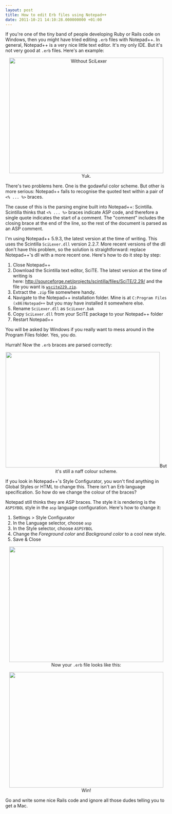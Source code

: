 ```yaml
---
layout: post
title: How to edit Erb files using Notepad++
date: 2011-10-21 14:10:28.000000000 +01:00
---
```

If you're one of the tiny band of people developing Ruby or Rails code on Windows, then you might have tried editing <code>.erb</code> files with Notepad++. In general, Notepad++ is a very nice little text editor. It's my only IDE. But it's not very good at <code>.erb</code> files. Here's an example:
<p style="text-align: center;"><a href="http://res.cloudinary.com/dominicsayers/image/upload/v1399584836/without-scilexer_baivrq.png"><img class="aligncenter size-full wp-image-687" title="Without SciLexer" src="http://res.cloudinary.com/dominicsayers/image/upload/v1399584836/without-scilexer_baivrq.png" alt="Without SciLexer" width="480" height="360" /></a>Yuk.</p>
There's two problems here. One is the godawful color scheme. But other is more serious: Notepad++ fails to recognise the quoted text within a pair of <code>&lt;% ... %&gt;</code> braces.

The cause of this is the parsing engine built into Notepad++: Scintilla. Scintilla thinks that <code>&lt;% ... %&gt;</code> braces indicate ASP code, and therefore a single quote indicates the start of a comment. The "comment" includes the closing brace at the end of the line, so the rest of the document is parsed as an ASP comment.

I'm using Notepad++ 5.9.3, the latest version at the time of writing. This uses the Scintilla <code>SciLexer.dll</code> version 2.2.7. More recent versions of the dll don't have this problem, so the solution is straightforward: replace Notepad++'s dll with a more recent one. Here's how to do it step by step:
<ol>
	<li>Close Notepad++</li>
	<li>Download the Scintilla text editor, SciTE. The latest version at the time of writing is here: <a href="http://sourceforge.net/projects/scintilla/files/SciTE/2.29/">http://sourceforge.net/projects/scintilla/files/SciTE/2.29/</a> and the file you want is <code><a title="wscite229.zip" href="http://sourceforge.net/projects/scintilla/files/SciTE/2.29/wscite229.zip/download" target="_blank">wscite229.zip</a></code>.</li>
	<li>Extract the <code>.zip</code> file somewhere handy.</li>
	<li>Navigate to the Notepad++ installation folder. Mine is at <code>C:Program Files (x86)Notepad++</code> but you may have installed it somewhere else.</li>
	<li>Rename <code>SciLexer.dll</code> as <code>SciLexer.bak</code></li>
	<li>Copy <code>SciLexer.dll</code> from your SciTE package to your Notepad++ folder</li>
	<li>Restart Notepad++</li>
</ol>
You will be asked by Windows if you really want to mess around in the Program Files folder. Yes, you do.

Hurrah! Now the <code>.erb</code> braces are parsed correctly:
<p style="text-align: center;"><a href="http://res.cloudinary.com/dominicsayers/image/upload/v1399584835/with_scilexer_wzhj8p.png"><img class="aligncenter  wp-image-688" title="With updated SciLexer.dll" src="http://res.cloudinary.com/dominicsayers/image/upload/v1399584835/with_scilexer_wzhj8p.png" alt="" width="480" height="360" /></a>But it's still a naff colour scheme.</p>
If you look in Notepad++'s Style Configurator, you won't find anything in Global Styles or HTML to change this. There isn't an Erb language specification. So how do we change the colour of the braces?

Notepad still thinks they are ASP braces. The style it is rendering is the <code>ASPSYBOL</code> style in the <code>asp</code> language configuration. Here's how to change it:
<ol>
	<li>Settings &gt; Style Configurator</li>
	<li>In the Language selector, choose <code>asp</code></li>
	<li>In the Style selector, choose <code>ASPSYBOL</code></li>
	<li>Change the <em>Foreground color</em> and <em>Background color</em> to a cool new style.</li>
	<li>Save &amp; Close</li>
</ol>
<p style="text-align: center;"><a href="http://res.cloudinary.com/dominicsayers/image/upload/v1399584834/style_configurator_h8lxlt.png"><img class="aligncenter size-full wp-image-689" title="Style Configurator" src="http://res.cloudinary.com/dominicsayers/image/upload/v1399584834/style_configurator_h8lxlt.png" alt="" width="480" height="360" /></a>Now your <code>.erb</code> file looks like this:</p>
<p style="text-align: center;"><a href="http://blog-dominicsayers.rhcloud.com/wp-content/uploads/2011/10/final.png"><img class="aligncenter  wp-image-690" title="Final" src="http://blog-dominicsayers.rhcloud.com/wp-content/uploads/2011/10/final.png" alt="" width="480" height="360" /></a>Win!</p>
Go and write some nice Rails code and ignore all those dudes telling you to get a Mac.
